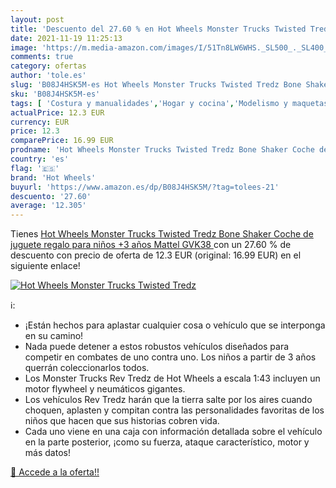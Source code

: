 ```yaml
---
layout: post
title: 'Descuento del 27.60 % en Hot Wheels Monster Trucks Twisted Tredz '
date: 2021-11-19 11:25:13
image: 'https://m.media-amazon.com/images/I/51Tn8LW6WHS._SL500_._SL400_.jpg'
comments: true
category: ofertas
author: 'tole.es'
slug: 'B08J4HSK5M-es Hot Wheels Monster Trucks Twisted Tredz Bone Shaker Coche...'
sku: 'B08J4HSK5M-es'
tags: [ 'Costura y manualidades','Hogar y cocina','Modelismo y maquetas','Modelos prefabricados de vehículos de motor','Modelos prefabricados y de molde fundido','hot wheels','mattel', ]
actualPrice: 12.3 EUR
currency: EUR
price: 12.3
comparePrice: 16.99 EUR
prodname: 'Hot Wheels Monster Trucks Twisted Tredz Bone Shaker Coche de juguete  regalo para niños +3 años  Mattel GVK38 '
country: 'es'
flag: '🇪🇸'
brand: 'Hot Wheels'
buyurl: 'https://www.amazon.es/dp/B08J4HSK5M/?tag=tolees-21'
descuento: '27.60'
average: '12.305'
---
```


Tienes [Hot Wheels Monster Trucks Twisted Tredz Bone Shaker Coche de juguete  regalo para niños +3 años  Mattel GVK38 ](https://www.amazon.es/dp/B08J4HSK5M/?tag=tolees-21) con un 27.60 % de descuento con precio de oferta de 12.3 EUR (original: 16.99 EUR) en el siguiente enlace!

[![Hot Wheels Monster Trucks Twisted Tredz ](https://m.media-amazon.com/images/I/51Tn8LW6WHS._SL500_._SL400_.jpg)](https://www.amazon.es/dp/B08J4HSK5M/?tag=tolees-21)

ℹ️:

- ¡Están hechos para aplastar cualquier cosa o vehículo que se interponga en su camino!
- Nada puede detener a estos robustos vehículos diseñados para competir en combates de uno contra uno. Los niños a partir de 3 años querrán coleccionarlos todos.
- Los Monster Trucks Rev Tredz de Hot Wheels a escala 1:43 incluyen un motor flywheel y neumáticos gigantes. ​
- Los vehículos Rev Tredz harán que la tierra salte por los aires cuando choquen, aplasten y compitan contra las personalidades favoritas de los niños que hacen que sus historias cobren vida.
- Cada uno viene en una caja con información detallada sobre el vehículo en la parte posterior, ¡como su fuerza, ataque característico, motor y más datos!

[🛒 Accede a la oferta!!](https://www.amazon.es/dp/B08J4HSK5M/?tag=tolees-21)
